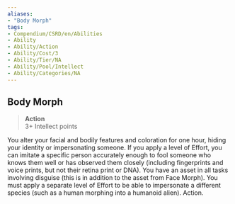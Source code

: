 ```yaml
---
aliases:
- "Body Morph"
tags:
- Compendium/CSRD/en/Abilities
- Ability
- Ability/Action
- Ability/Cost/3
- Ability/Tier/NA
- Ability/Pool/Intellect
- Ability/Categories/NA
---
```


  
## Body Morph  
>**Action**  
>3+ Intellect points
  
You alter your facial and bodily features and coloration for one hour, hiding your identity or impersonating someone. If you apply a level of Effort, you can imitate a specific person accurately enough to fool someone who knows them well or has observed them closely (including fingerprints and voice prints, but not their retina print or DNA). You have an asset in all tasks involving disguise (this is in addition to the asset from Face Morph). You must apply a separate level of Effort to be able to impersonate a different species (such as a human morphing into a humanoid alien). Action.